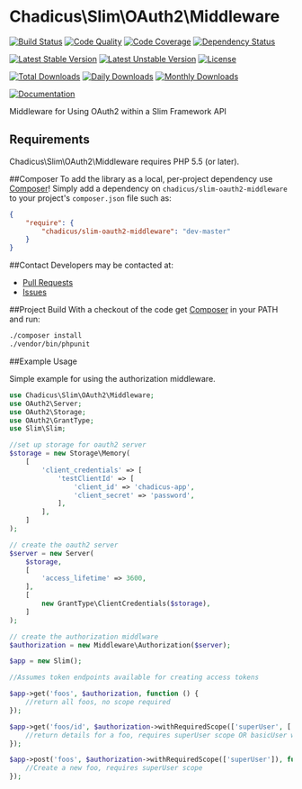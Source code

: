 # Chadicus\Slim\OAuth2\Middleware

[![Build Status](https://travis-ci.org/chadicus/slim-oauth2-middleware.svg?branch=master)](https://travis-ci.org/chadicus/slim-oauth2-middleware)
[![Code Quality](https://scrutinizer-ci.com/g/chadicus/slim-oauth2-middleware/badges/quality-score.png?b=master)](https://scrutinizer-ci.com/g/chadicus/slim-oauth2-middleware/?branch=master)
[![Code Coverage](https://coveralls.io/repos/github/chadicus/slim-oauth2-middleware/badge.svg?branch=master)](https://coveralls.io/github/chadicus/slim-oauth2-middleware?branch=master)
[![Dependency Status](https://www.versioneye.com/user/projects/55b9075e653762001a0012b3/badge.svg?style=flat)](https://www.versioneye.com/user/projects/55b9075e653762001a0012b3)

[![Latest Stable Version](https://poser.pugx.org/chadicus/slim-oauth2-middleware/v/stable)](https://packagist.org/packages/chadicus/slim-oauth2-middleware)
[![Latest Unstable Version](https://poser.pugx.org/chadicus/slim-oauth2-middleware/v/unstable)](https://packagist.org/packages/chadicus/slim-oauth2-middleware)
[![License](https://poser.pugx.org/chadicus/slim-oauth2-middleware/license)](https://packagist.org/packages/chadicus/slim-oauth2-middleware)

[![Total Downloads](https://poser.pugx.org/chadicus/slim-oauth2-middleware/downloads)](https://packagist.org/packages/chadicus/slim-oauth2-middleware)
[![Daily Downloads](https://poser.pugx.org/chadicus/slim-oauth2-middleware/d/daily)](https://packagist.org/packages/chadicus/slim-oauth2-middleware)
[![Monthly Downloads](https://poser.pugx.org/chadicus/slim-oauth2-middleware/d/monthly)](https://packagist.org/packages/chadicus/slim-oauth2-middleware)

[![Documentation](https://img.shields.io/badge/reference-phpdoc-blue.svg?style=flat)](http://pholiophp.org/chadicus/slim-oauth2-middleware)

Middleware for Using OAuth2 within a Slim Framework API

## Requirements

Chadicus\Slim\OAuth2\Middleware requires PHP 5.5 (or later).

##Composer
To add the library as a local, per-project dependency use [Composer](http://getcomposer.org)! Simply add a dependency on
`chadicus/slim-oauth2-middleware` to your project's `composer.json` file such as:

```json
{
    "require": {
        "chadicus/slim-oauth2-middleware": "dev-master"
    }
}
```

##Contact
Developers may be contacted at:

 * [Pull Requests](https://github.com/chadicus/slim-oauth2-middleware/pulls)
 * [Issues](https://github.com/chadicus/slim-oauth2-middleware/issues)

##Project Build
With a checkout of the code get [Composer](http://getcomposer.org) in your PATH and run:

```sh
./composer install
./vendor/bin/phpunit
```

##Example Usage

Simple example for using the authorization middleware.

```php
use Chadicus\Slim\OAuth2\Middleware;
use OAuth2\Server;
use OAuth2\Storage;
use OAuth2\GrantType;
use Slim\Slim;

//set up storage for oauth2 server
$storage = new Storage\Memory(
    [
        'client_credentials' => [
            'testClientId' => [
                'client_id' => 'chadicus-app',
                'client_secret' => 'password',
            ],
        ],
    ]
);

// create the oauth2 server
$server = new Server(
    $storage,
    [
        'access_lifetime' => 3600,
    ],
    [
        new GrantType\ClientCredentials($storage),
    ]
);

// create the authorization middlware
$authorization = new Middleware\Authorization($server);

$app = new Slim();

//Assumes token endpoints available for creating access tokens

$app->get('foos', $authorization, function () {
    //return all foos, no scope required
});

$app->get('foos/id', $authorization->withRequiredScope(['superUser', ['basicUser', 'canViewFoos']]), function ($id) {
    //return details for a foo, requires superUser scope OR basicUser with canViewFoos scope
});

$app->post('foos', $authorization->withRequiredScope(['superUser']), function () {
    //Create a new foo, requires superUser scope
});
```
